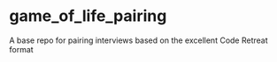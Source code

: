 # game_of_life_pairing
A base repo for pairing interviews based on the excellent Code Retreat format
